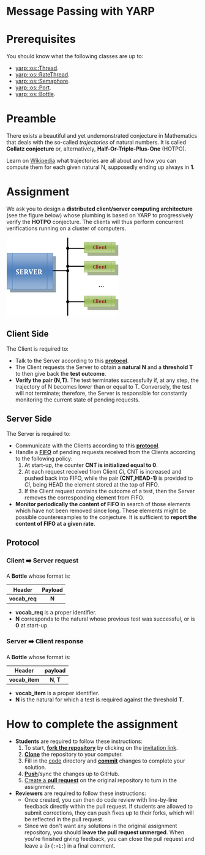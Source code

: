 Message Passing with YARP
=========================

# Prerequisites
You should know what the following classes are up to:
- [yarp::os::Thread](http://www.yarp.it/classyarp_1_1os_1_1Thread.html).
- [yarp::os::RateThread](http://www.yarp.it/classyarp_1_1os_1_1RateThread.html).
- [yarp::os::Semaphore](http://www.yarp.it/classyarp_1_1os_1_1Semaphore.html).
- [yarp::os::Port](http://www.yarp.it/classyarp_1_1os_1_1Port.html).
- [yarp::os::Bottle](http://www.yarp.it/classyarp_1_1os_1_1Bottle.html).

# Preamble
There exists a beautiful and yet undemonstrated conjecture in Mathematics that
deals with the so-called _trajectories_ of natural numbers. It is called **Collatz
conjecture** or, alternatively, **Half-Or-Triple-Plus-One** (HOTPO).

Learn on [Wikipedia](https://en.wikipedia.org/wiki/Collatz_conjecture) what
trajectories are all about and how you can compute them for each given natural N,
supposedly ending up always in **1**.

# Assignment
We ask you to design a **distributed client/server computing architecture**
(see the figure below) whose plumbing is based on YARP to progressively verify
the **HOTPO** conjecture. The clients will thus perform concurrent verifications
running on a cluster of computers.

![architecture](/misc/architecture.png)

## Client Side
The Client is required to:
- Talk to the Server according to this [**protocol**](#protocol).
- The Client requests the Server to obtain a **natural N** and a **threshold T** to
then give back the **test outcome**.
- **Verify the pair (N,T)**. The test terminates successfully if, at any step, the
trajectory of N becomes lower than or equal to T. Conversely, the test will not
terminate; therefore, the Server is responsible for constantly monitoring the
current state of pending requests.

## Server Side
The Server is required to:
- Communicate with the Clients according to this [**protocol**](#protocol).
- Handle a [**FIFO**](https://en.wikipedia.org/wiki/FIFO_(computing_and_electronics))
of pending requests received from the Clients according to the following policy:
    1. At start-up, the counter **CNT is initialized equal to 0**.
    2. At each request received from Client _Ci_, CNT is increased and pushed back
    into FIFO, while the pair **(CNT,HEAD-1)** is provided to _Ci_, being HEAD the
    element stored at the top of FIFO.
    3. If the Client request contains the outcome of a test, then the Server
    removes the corresponding element from FIFO.
- **Monitor periodically the content of FIFO** in search of those elements which
have not been removed since long. These elements might be possible counterexamples
to the conjecture. It is sufficient to **report the content of FIFO at a given rate**.

## Protocol

### Client :arrow_right: Server request
A **Bottle** whose format is:

| Header | Payload |
| :---: | :---: |
| **vocab_req** | **N** |

- **vocab_req** is a proper identifier.
- **N** corresponds to the natural whose previous test was successful, or is **0**
at start-up.

### Server :arrow_right: Client response
A **Bottle** whose format is:

| Header | payload |
| :---: | :---: |
| **vocab_item** | **N**, **T** |

- **vocab_item** is a proper identifier.
- **N** is the natural for which a test is required against the threshold **T**.

# How to complete the assignment
- **Students** are required to follow these instructions:
    1. To start, [**fork the repository**](https://guides.github.com/activities/forking/) by clicking on the [invitation link](https://classroom.github.com/assignment-invitations/cf638c49aa7f83e39b0598829c410605).
    2. [**Clone**](http://gitref.org/creating/#clone) the repository to your computer.
    3. Fill in the [code](/code) directory and [**commit**](http://gitref.org/basic/#commit) changes to complete your solution.
    4. [**Push**](http://gitref.org/remotes/#push)/sync the changes up to GitHub.
    5. [Create a **pull request**](https://help.github.com/articles/creating-a-pull-request) on the original repository to turn in the assignment.
- **Reviewers** are required to follow these instructions:
    - Once created, you can then do code review with line-by-line feedback directly within the pull request. If students are allowed to submit corrections, they can push fixes up to their forks, which will be reflected in the pull request.
    - Since we don't want any solutions in the original assignment repository, you should **leave the pull request unmerged**. When you're finished giving feedback, you can close the pull request and leave a :+1: (`:+1:`) in a final comment.
